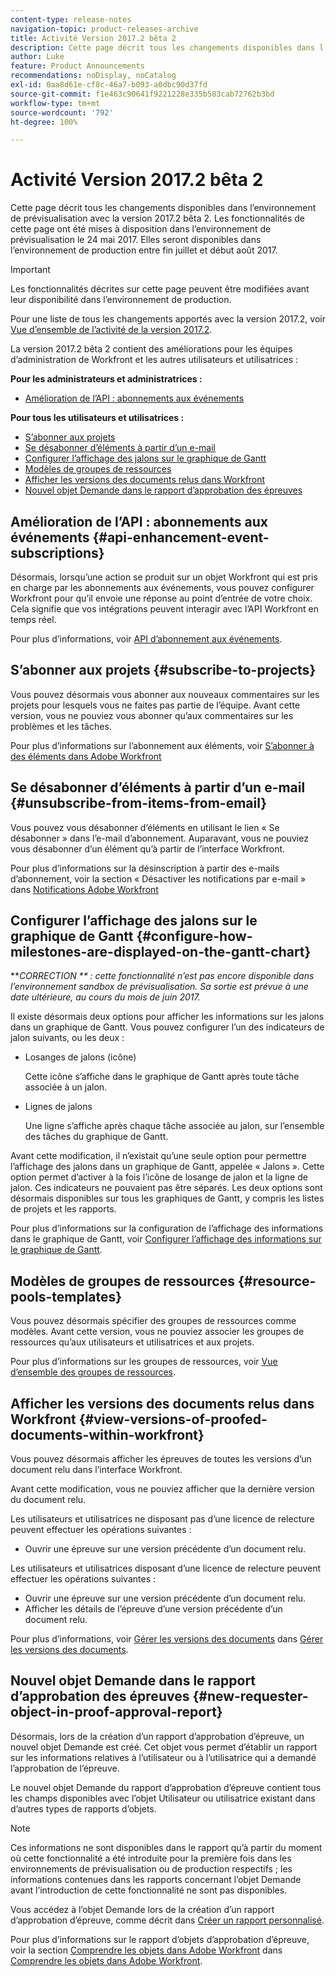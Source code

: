 ```yaml
---
content-type: release-notes
navigation-topic: product-releases-archive
title: Activité Version 2017.2 bêta 2
description: Cette page décrit tous les changements disponibles dans l’environnement de prévisualisation avec la version 2017.2 bêta 2. Les fonctionnalités de cette page ont été mises à disposition dans l’environnement de prévisualisation le 24 mai 2017. Elles seront disponibles dans l’environnement de production entre fin juillet et début août 2017.
author: Luke
feature: Product Announcements
recommendations: noDisplay, noCatalog
exl-id: 0aa8d61e-cf8c-46a7-b093-a0dbc90d37fd
source-git-commit: f1e463c90641f9221228e335b583cab72762b3bd
workflow-type: tm+mt
source-wordcount: '792'
ht-degree: 100%

---
```


# Activité Version 2017.2 bêta 2

Cette page décrit tous les changements disponibles dans l’environnement de prévisualisation avec la version 2017.2 bêta 2. Les fonctionnalités de cette page ont été mises à disposition dans l’environnement de prévisualisation le 24 mai 2017. Elles seront disponibles dans l’environnement de production entre fin juillet et début août 2017.

>[!IMPORTANT]
>
>Les fonctionnalités décrites sur cette page peuvent être modifiées avant leur disponibilité dans l’environnement de production.

Pour une liste de tous les changements apportés avec la version 2017.2, voir [Vue d’ensemble de l’activité de la version 2017.2](../../../../product-announcements/product-releases/quarterly-release-archive/2017.2-release-activity/2017-2-release-activity-overview.md).

La version 2017.2 bêta 2 contient des améliorations pour les équipes d’administration de Workfront et les autres utilisateurs et utilisatrices :

**Pour les administrateurs et administratrices :**

* [Amélioration de l’API : abonnements aux événements](#api-enhancement-event-subscriptions)

**Pour tous les utilisateurs et utilisatrices :**

* [S’abonner aux projets](#subscribe-to-projects)
* [Se désabonner d’éléments à partir d’un e-mail](#unsubscribe-from-items-from-email)
* [Configurer l’affichage des jalons sur le graphique de Gantt](#configure-how-milestones-are-displayed-on-the-gantt-chart)
* [Modèles de groupes de ressources](#resource-pools-templates)
* [Afficher les versions des documents relus dans Workfront](#view-versions-of-proofed-documents-within-workfront)
* [Nouvel objet Demande dans le rapport d’approbation des épreuves](#new-requester-object-in-proof-approval-report)

## Amélioration de l’API : abonnements aux événements {#api-enhancement-event-subscriptions}

Désormais, lorsqu’une action se produit sur un objet Workfront qui est pris en charge par les abonnements aux événements, vous pouvez configurer Workfront pour qu’il envoie une réponse au point d’entrée de votre choix. Cela signifie que vos intégrations peuvent interagir avec l’API Workfront en temps réel.

Pour plus d’informations, voir [API d’abonnement aux événements](../../../../wf-api/general/event-subs-api.md).

## S’abonner aux projets {#subscribe-to-projects}

Vous pouvez désormais vous abonner aux nouveaux commentaires sur les projets pour lesquels vous ne faites pas partie de l’équipe. Avant cette version, vous ne pouviez vous abonner qu’aux commentaires sur les problèmes et les tâches.

Pour plus d’informations sur l’abonnement aux éléments, voir [S’abonner à des éléments dans Adobe Workfront](../../../../workfront-basics/using-notifications/subscribe-to-items-in-workfront.md)

## Se désabonner d’éléments à partir d’un e-mail {#unsubscribe-from-items-from-email}

Vous pouvez vous désabonner d’éléments en utilisant le lien « Se désabonner » dans l’e-mail d’abonnement. Auparavant, vous ne pouviez vous désabonner d’un élément qu’à partir de l’interface Workfront.

Pour plus d’informations sur la désinscription à partir des e-mails d’abonnement, voir la section « Désactiver les notifications par e-mail » dans [Notifications Adobe Workfront](../../../../workfront-basics/using-notifications/wf-notifications.md)

## Configurer l’affichage des jalons sur le graphique de Gantt {#configure-how-milestones-are-displayed-on-the-gantt-chart}

***CORRECTION ** : cette fonctionnalité n’est pas encore disponible dans l’environnement sandbox de prévisualisation. Sa sortie est prévue à une date ultérieure, au cours du mois de juin 2017.*

Il existe désormais deux options pour afficher les informations sur les jalons dans un graphique de Gantt. Vous pouvez configurer l’un des indicateurs de jalon suivants, ou les deux :

* Losanges de jalons (icône)

  Cette icône s’affiche dans le graphique de Gantt après toute tâche associée à un jalon.

* Lignes de jalons

  Une ligne s’affiche après chaque tâche associée au jalon, sur l’ensemble des tâches du graphique de Gantt.

Avant cette modification, il n’existait qu’une seule option pour permettre l’affichage des jalons dans un graphique de Gantt, appelée « Jalons ». Cette option permet d’activer à la fois l’icône de losange de jalon et la ligne de jalon. Ces indicateurs ne pouvaient pas être séparés. Les deux options sont désormais disponibles sur tous les graphiques de Gantt, y compris les listes de projets et les rapports. 

Pour plus d’informations sur la configuration de l’affichage des informations dans le graphique de Gantt, voir [Configurer l’affichage des informations sur le graphique de Gantt](../../../../manage-work/gantt-chart/use-the-gantt-chart/configure-info-on-gantt-chart.md).

## Modèles de groupes de ressources {#resource-pools-templates}

Vous pouvez désormais spécifier des groupes de ressources comme modèles. Avant cette version, vous ne pouviez associer les groupes de ressources qu’aux utilisateurs et utilisatrices et aux projets.

Pour plus d’informations sur les groupes de ressources, voir [Vue d’ensemble des groupes de ressources](../../../../resource-mgmt/resource-planning/resource-pools/work-with-resource-pools.md).

## Afficher les versions des documents relus dans Workfront {#view-versions-of-proofed-documents-within-workfront}

Vous pouvez désormais afficher les épreuves de toutes les versions d’un document relu dans l’interface Workfront. 

Avant cette modification, vous ne pouviez afficher que la dernière version du document relu.

Les utilisateurs et utilisatrices ne disposant pas d’une licence de relecture peuvent effectuer les opérations suivantes :

* Ouvrir une épreuve sur une version précédente d’un document relu.

Les utilisateurs et utilisatrices disposant d’une licence de relecture peuvent effectuer les opérations suivantes :

* Ouvrir une épreuve sur une version précédente d’un document relu.
* Afficher les détails de l’épreuve d’une version précédente d’un document relu.

Pour plus d’informations, voir [Gérer les versions des documents](../../../../documents/managing-documents/manage-document-versions.md) dans [Gérer les versions des documents](../../../../documents/managing-documents/manage-document-versions.md).

## Nouvel objet Demande dans le rapport d’approbation des épreuves {#new-requester-object-in-proof-approval-report}

Désormais, lors de la création d’un rapport d’approbation d’épreuve, un nouvel objet Demande est créé. Cet objet vous permet d’établir un rapport sur les informations relatives à l’utilisateur ou à l’utilisatrice qui a demandé l’approbation de l’épreuve. 

Le nouvel objet Demande du rapport d’approbation d’épreuve contient tous les champs disponibles avec l’objet Utilisateur ou utilisatrice existant dans d’autres types de rapports d’objets.

>[!NOTE]
>
>Ces informations ne sont disponibles dans le rapport qu’à partir du moment où cette fonctionnalité a été introduite pour la première fois dans les environnements de prévisualisation ou de production respectifs ; les informations contenues dans les rapports concernant l’objet Demande avant l’introduction de cette fonctionnalité ne sont pas disponibles.

Vous accédez à l’objet Demande lors de la création d’un rapport d’approbation d’épreuve, comme décrit dans [Créer un rapport personnalisé](../../../../reports-and-dashboards/reports/creating-and-managing-reports/create-custom-report.md).

Pour plus d’informations sur le rapport d’objets d’approbation d’épreuve, voir la section [Comprendre les objets dans Adobe Workfront](../../../../workfront-basics/navigate-workfront/workfront-navigation/understand-objects.md) dans [Comprendre les objets dans Adobe Workfront](../../../../workfront-basics/navigate-workfront/workfront-navigation/understand-objects.md).
